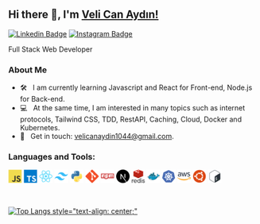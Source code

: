 ## Hi there 👋, I'm [Veli Can Aydın!](https://github.com/VeliCanAydin)

[![Linkedin Badge](https://img.shields.io/badge/-LinkedIn-0e76a8?style=flat-square&logo=Linkedin&logoColor=white)](https://www.linkedin.com/in/velicanaydin/)
[![Instagram Badge](https://img.shields.io/badge/-Instagram-e4405f?style=flat-square&logo=Instagram&logoColor=white)](https://www.instagram.com/can.aydnx/)

Full Stack Web Developer

### About Me

- 🛠 &nbsp; I am currently learning Javascript and React for Front-end, Node.js for Back-end.   <br />
- 💻 &nbsp; At the same time, I am interested in many topics such as internet protocols, Tailwind CSS, TDD, RestAPI, Caching, Cloud, Docker and Kubernetes.
- 📧 &nbsp; Get in touch: velicanaydin1044@gmail.com.


### Languages and Tools:

<code><img height="27" src="https://raw.githubusercontent.com/devicons/devicon/master/icons/javascript/javascript-original.svg" alt="Javascript"></code>
<code><img height="27" src="https://raw.githubusercontent.com/devicons/devicon/master/icons/typescript/typescript-original.svg" alt="TypeScript"></code>
<code><img height="27" src="https://raw.githubusercontent.com/devicons/devicon/master/icons/react/react-original.svg" alt="react"></code>
<code><img height="27" src="https://raw.githubusercontent.com/devicons/devicon/master/icons/tailwindcss/tailwindcss-plain.svg" alt="Tailwind CSS"></code>
<code><img height="27" src="https://raw.githubusercontent.com/devicons/devicon/master/icons/python/python-original.svg" alt="Python"></code>
<code><img height="27" src="https://raw.githubusercontent.com/devicons/devicon/master/icons/git/git-original.svg" alt="git"></code>
<code><img height="27" src="https://raw.githubusercontent.com/devicons/devicon/master/icons/npm/npm-original-wordmark.svg" alt="nom"></code>
<code><img height="27" src="https://raw.githubusercontent.com/devicons/devicon/master/icons/nextjs/nextjs-original.svg" alt="NextJS"></code>
<code><img height="27" src="https://raw.githubusercontent.com/devicons/devicon/master/icons/redis/redis-original-wordmark.svg" alt="Redis"></code>
<code><img height="27" src="https://raw.githubusercontent.com/devicons/devicon/master/icons/docker/docker-original.svg" alt="Docker"></code>
<code><img height="27" src="https://raw.githubusercontent.com/devicons/devicon/master/icons/kubernetes/kubernetes-plain.svg" alt="Kubernetes"></code>
<code><img height="27" src="https://raw.githubusercontent.com/devicons/devicon/master/icons/amazonwebservices/amazonwebservices-original-wordmark.svg" alt="Amazon Web Services"></code>
<code><img height="27" src="https://raw.githubusercontent.com/devicons/devicon/master/icons/ubuntu/ubuntu-plain.svg" alt="Ubuntu"></code>
<code><img height="27" src="https://raw.githubusercontent.com/devicons/devicon/master/icons/bash/bash-original.svg" alt="Bash"></code>

<br>

[![Top Langs style="text-align: center;"](https://github-readme-stats.vercel.app/api/top-langs/?username=VeliCanAydin&layout=compact)](https://github.com/anuraghazra/github-readme-stats)
